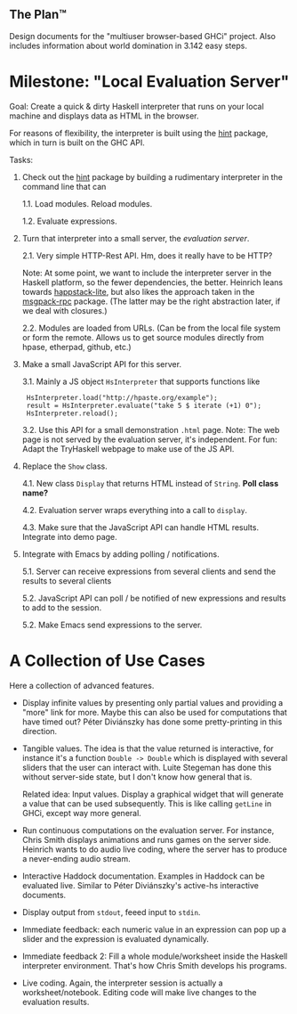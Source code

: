 The Plan™
---------

Design documents for the "multiuser browser-based GHCi" project. Also includes information about world domination in 3.142 easy steps.


Milestone: "Local Evaluation Server"
====================================

Goal: Create a quick & dirty Haskell interpreter that runs on your local machine and displays data as HTML in the browser.

For reasons of flexibility, the interpreter is built using the [hint][] package, which in turn is built on the GHC API.

Tasks:

1. Check out the [hint][] package by building a rudimentary interpreter in the command line that can

    1.1. Load modules. Reload modules.

    1.2. Evaluate expressions.

2. Turn that interpreter into a small server, the *evaluation server*.

    2.1. Very simple HTTP-Rest API. Hm, does it really have to be HTTP?

    Note: At some point, we want to include the interpreter server in the Haskell platform, so the fewer dependencies, the better. Heinrich leans towards [happstack-lite][], but also likes the approach taken in the [msgpack-rpc][] package. (The latter may be the right abstraction later, if we deal with closures.)

    2.2. Modules are loaded from URLs. (Can be from the local file system or form the remote. Allows us to get source modules directly from hpase, etherpad, github, etc.)

3. Make a small JavaScript API for this server.

    3.1. Mainly a JS object `HsInterpreter` that supports functions like

        HsInterpreter.load("http://hpaste.org/example");
        result = HsInterpreter.evaluate("take 5 $ iterate (+1) 0");
        HsInterpreter.reload();
    
    3.2. Use this API for a small demonstration `.html` page. Note: The web page is not served by the evaluation server, it's independent. For fun: Adapt the TryHaskell webpage to make use of the JS API.

4. Replace the `Show` class.

    4.1. New class `Display` that returns HTML instead of `String`. **Poll class name?**
    
    4.2. Evaluation server wraps everything into a call to `display`.
    
    4.3. Make sure that the JavaScript API can handle HTML results. Integrate into demo page.

5. Integrate with Emacs by adding polling / notifications.

    5.1. Server can receive expressions from several clients and send the results to several clients
    
    5.2. JavaScript API can poll / be notified of new expressions and results to add to the session. 
    
    5.2. Make Emacs send expressions to the server.

A Collection of Use Cases
=========================

Here a collection of advanced features.

* Display infinite values by presenting only partial values and providing a "more" link for more. Maybe this can also be used for computations that have timed out? Péter Diviánszky has done some pretty-printing in this direction.

* Tangible values. The idea is that the value returned is interactive, for instance it's a function `Double -> Double` which is displayed with several sliders that the user can interact with. Luite Stegeman has done this without server-side state, but I don't know how general that is.

    Related idea: Input values. Display a graphical widget that will generate a value that can be used subsequently. This is like calling `getLine` in GHCi, except way more general.

* Run continuous computations on the evaluation server. For instance, Chris Smith displays animations and runs games on the server side. Heinrich wants to do audio live coding, where the server has to produce a never-ending audio stream.

* Interactive Haddock documentation. Examples in Haddock can be evaluated live. Similar to Péter Diviánszky's active-hs interactive documents.

* Display output from `stdout`, feeed input to `stdin`.

* Immediate feedback: each numeric value in an expression can pop up a slider and the expression is evaluated dynamically.

* Immediate feedback 2: Fill a whole module/worksheet inside the Haskell interpreter environment. That's how Chris Smith develops his programs.

* Live coding. Again, the interpreter session is actually a worksheet/notebook. Editing code will make live changes to the evaluation results.



  [hint]: http://hackage.haskell.org/package/hint
  [hs-json-rpc]: http://hackage.haskell.org/package/hs-json-rpc
  [happstack-lite]: http://www.happstack.com/C/ViewPage/9
  [msgpack-rpc]: http://hackage.haskell.org/package/msgpack-rpc

